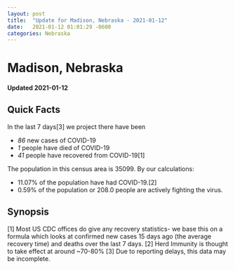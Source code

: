 ```yaml
---
layout: post
title:  "Update for Madison, Nebraska - 2021-01-12"
date:   2021-01-12 01:01:29 -0600
categories: Nebraska
---
```


# Madison, Nebraska
#### Updated 2021-01-12

## Quick Facts

In the last 7 days[3] we project there have been
- *86* new cases of COVID-19
- *1* people have died of COVID-19
- *41* people have recovered from COVID-19[1]

The population in this census area is 35099. By our calculations:
- 11.07% of the population have had COVID-19.[2]
- 0.59% of the population or 208.0 people are actively fighting the virus.

## Synopsis




[1] Most US CDC offices do give any recovery statistics- we base this on a formula which looks at confirmed new cases
15 days ago (the average recovery time) and deaths over the last 7 days.
[2] Herd Immunity is thought to take effect at around ~70-80%
[3] Due to reporting delays, this data may be incomplete. 
    